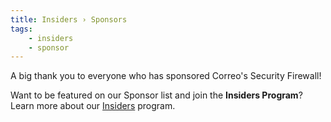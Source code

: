 ```yaml
---
title: Insiders › Sponsors
tags:
    - insiders
    - sponsor
---
```


A big thank you to everyone who has sponsored Correo's Security Firewall!  

Want to be featured on our Sponsor list and join the **Insiders Program**? Learn more about our [Insiders](../insiders/index.md) program.

<br />

<div class="mdx-sponsorship" data-mdx-component="sponsorship">
    <div class="mdx-sponsorship__list"></div>
</div>

<br />
<br />